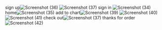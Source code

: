 sign up![Screenshot (36)](https://user-images.githubusercontent.com/68967050/195739312-c41f6a1e-dde4-4f33-94a6-99447061b427.png)
![Screenshot (37)](https://user-images.githubusercontent.com/68967050/195739329-67aa2ff6-d320-400e-86b3-92dde846a827.png)
sign in ![Screenshot (34)](https://user-images.githubusercontent.com/68967050/195739358-a689837f-561a-4128-aab6-b644facb3c6f.png)
home![Screenshot (35)](https://user-images.githubusercontent.com/68967050/195741033-08493be7-fa10-430f-be2b-5a2dcc64449a.png)
add to chart![Screenshot (39)](https://user-images.githubusercontent.com/68967050/195741151-a2e53662-e72f-40fa-908b-e0182734ec73.png)
![Screenshot (40)](https://user-images.githubusercontent.com/68967050/195741170-1013af2b-1901-42ce-9f35-7c0fd82c7a76.png)
![Screenshot (41)](https://user-images.githubusercontent.com/68967050/195741183-0633ee01-119d-4af2-9943-e69dc7e96f4e.png)
check out![Screenshot (37)](https://user-images.githubusercontent.com/68967050/195741886-625cbba4-53ba-40ff-b0e5-47bbf2de3c61.png)
thanks for order![Screenshot (42)](https://user-images.githubusercontent.com/68967050/195741735-f28377ee-e1ee-4bc8-ba80-31f7a9f88ac8.png)
